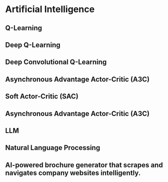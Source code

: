 # Artificial Intelligence

## Q-Learning

## Deep Q-Learning

## Deep Convolutional Q-Learning

## Asynchronous Advantage Actor-Critic (A3C)

## Soft Actor-Critic (SAC)

## Asynchronous Advantage Actor-Critic (A3C)

## LLM

## Natural Language Processing

## AI-powered brochure generator that scrapes and navigates company websites intelligently.
